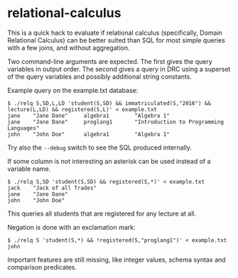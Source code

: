 # relational-calculus

This is a quick hack to evaluate if relational calculus
(specifically, Domain Relational Calculus) can be better
suited than SQL for most simple queries with a few joins,
and without aggregation.

Two command-line arguments are expected. The first gives
the query variables in output order. The second gives a
query in DRC using a superset of the query variables and
possibly additional string constants.

Example query on the example.txt database:

```
$ ./relq S,SD,L,LD 'student(S,SD) && immatriculated(S,"2016") && lecture(L,LD) && registered(S,L)' < example.txt
jane    "Jane Dane"     algebra1        "Algebra 1"
jane    "Jane Dane"     proglang1       "Introduction to Programming Languages"
john    "John Doe"      algebra1        "Algebra 1"
```

Try also the `--debug` switch to see the SQL produced internally.

If some column is not interesting an asterisk can be used
instead of a variable name.

```
$ ./relq S,SD 'student(S,SD) && registered(S,*)' < example.txt 
jack	"Jack of all Trades"
jane	"Jane Dane"
john	"John Doe"
```

This queries all students that are registered for any lecture at all.

Negation is done with an exclamation mark:

```
$ ./relq S 'student(S,*) && !registered(S,"proglang1")' < example.txt
john
```

Important features are still missing, like integer values,
schema syntax and comparison predicates.
